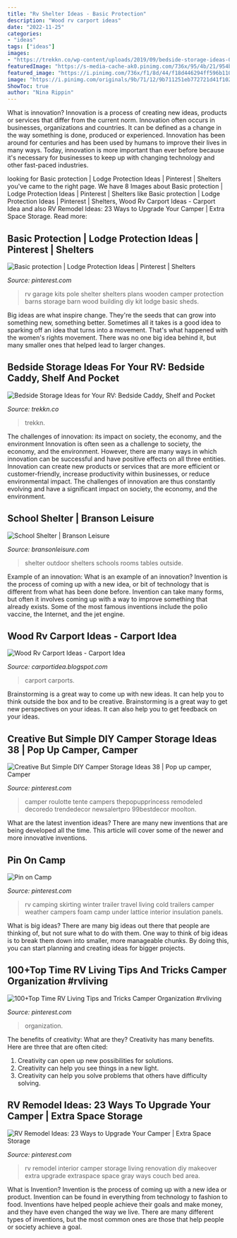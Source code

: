 ```yaml
---
title: "Rv Shelter Ideas - Basic Protection"
description: "Wood rv carport ideas"
date: "2022-11-25"
categories:
- "ideas"
tags: ["ideas"]
images:
- "https://trekkn.co/wp-content/uploads/2019/09/bedside-storage-ideas-01.png"
featuredImage: "https://s-media-cache-ak0.pinimg.com/736x/95/4b/21/954b21e79bcb467160b940b8a0bb88eb.jpg"
featured_image: "https://i.pinimg.com/736x/f1/8d/44/f18d446294ff596b110b802c92816f5e--living-in-an-rv-rv-camping.jpg"
image: "https://i.pinimg.com/originals/9b/71/12/9b711251eb772721d41f102a48880627.jpg"
ShowToc: true
author: "Nina Rippin"
---
```



What is innovation?
Innovation is a process of creating new ideas, products or services that differ from the current norm. Innovation often occurs in businesses, organizations and countries. It can be defined as a change in the way something is done, produced or experienced. 
Innovation has been around for centuries and has been used by humans to improve their lives in many ways. Today, innovation is more important than ever before because it's necessary for businesses to keep up with changing technology and other fast-paced industries.

	

		
looking for Basic protection | Lodge Protection Ideas | Pinterest | Shelters you've came to the right page. We have 8 Images about Basic protection | Lodge Protection Ideas | Pinterest | Shelters like Basic protection | Lodge Protection Ideas | Pinterest | Shelters, Wood Rv Carport Ideas - Carport Idea and also RV Remodel Ideas: 23 Ways to Upgrade Your Camper | Extra Space Storage. Read more:
		
    
## Basic Protection | Lodge Protection Ideas | Pinterest | Shelters

<img loading=lazy src="https://s-media-cache-ak0.pinimg.com/736x/95/4b/21/954b21e79bcb467160b940b8a0bb88eb.jpg" onerror="this.onerror=null;this.src='https://tse1.mm.bing.net/th?id=OIP.PC9vjTtiTVzJQxmvKIpkMgHaFj&amp;pid=15.1';" alt="Basic protection | Lodge Protection Ideas | Pinterest | Shelters">

_Source: pinterest.com_

>rv garage kits pole shelter shelters plans wooden camper protection barns storage barn wood building diy kit lodge basic sheds. 

	

Big ideas are what inspire change. They're the seeds that can grow into something new, something better. Sometimes all it takes is a good idea to sparking off an idea that turns into a movement. That's what happened with the women's rights movement. There was no one big idea behind it, but many smaller ones that helped lead to larger changes.

    
## Bedside Storage Ideas For Your RV: Bedside Caddy, Shelf And Pocket

<img loading=lazy src="https://trekkn.co/wp-content/uploads/2019/09/bedside-storage-ideas-01.png" onerror="this.onerror=null;this.src='https://tse3.mm.bing.net/th?id=OIP.pZP-iBZFA_qEs6IfLeeUzAAAAA&amp;pid=15.1';" alt="Bedside Storage Ideas for Your RV: Bedside Caddy, Shelf and Pocket">

_Source: trekkn.co_

>trekkn. 

	

The challenges of innovation: its impact on society, the economy, and the environment
Innovation is often seen as a challenge to society, the economy, and the environment. However, there are many ways in which innovation can be successful and have positive effects on all three entities. Innovation can create new products or services that are more efficient or customer-friendly, increase productivity within businesses, or reduce environmental impact. The challenges of innovation are thus constantly evolving and have a significant impact on society, the economy, and the environment.

    
## School Shelter | Branson Leisure

<img loading=lazy src="http://bransonleisure.com/wp-content/uploads/2013/05/DSC_2154.jpg" onerror="this.onerror=null;this.src='https://tse4.mm.bing.net/th?id=OIP.khVOBdYdr8x_MpjxpcQkhQHaE6&amp;pid=15.1';" alt="School Shelter | Branson Leisure">

_Source: bransonleisure.com_

>shelter outdoor shelters schools rooms tables outside. 

	

Example of an innovation: What is an example of an innovation?
Invention is the process of coming up with a new idea, or bit of technology that is different from what has been done before. Invention can take many forms, but often it involves coming up with a way to improve something that already exists. Some of the most famous inventions include the polio vaccine, the Internet, and the jet engine.

    
## Wood Rv Carport Ideas - Carport Idea

<img loading=lazy src="https://i.pinimg.com/originals/03/0d/35/030d358afccb352a1aafbb8b3e88123a.jpg" onerror="this.onerror=null;this.src='https://tse3.mm.bing.net/th?id=OIP.jfjDB1oYiR-BjSZje31fZQHaFb&amp;pid=15.1';" alt="Wood Rv Carport Ideas - Carport Idea">

_Source: carportidea.blogspot.com_

>carport carports. 

	

Brainstorming is a great way to come up with new ideas. It can help you to think outside the box and to be creative. Brainstorming is a great way to get new perspectives on your ideas. It can also help you to get feedback on your ideas.

    
## Creative But Simple DIY Camper Storage Ideas 38 | Pop Up Camper, Camper

<img loading=lazy src="https://i.pinimg.com/736x/f4/3b/86/f43b8602bdd3ac31436bb7cc3513aa35.jpg" onerror="this.onerror=null;this.src='https://tse2.mm.bing.net/th?id=OIP.Z-dej8c0aldgZKX5SeE7uQHaHQ&amp;pid=15.1';" alt="Creative But Simple DIY Camper Storage Ideas 38 | Pop up camper, Camper">

_Source: pinterest.com_

>camper roulotte tente campers thepopupprincess remodeled decoredo trendedecor newsalertpro 99bestdecor moolton. 

	

What are the latest invention ideas?
There are many new inventions that are being developed all the time. This article will cover some of the newer and more innovative inventions.

    
## Pin On Camp

<img loading=lazy src="https://i.pinimg.com/736x/f1/8d/44/f18d446294ff596b110b802c92816f5e--living-in-an-rv-rv-camping.jpg" onerror="this.onerror=null;this.src='https://tse1.mm.bing.net/th?id=OIP.ucWaJkzXAG_Rn68Eu7KCKgHaFj&amp;pid=15.1';" alt="Pin on Camp">

_Source: pinterest.com_

>rv camping skirting winter trailer travel living cold trailers camper weather campers foam camp under lattice interior insulation panels. 

	

What is big ideas?
There are many big ideas out there that people are thinking of, but not sure what to do with them. One way to think of big ideas is to break them down into smaller, more manageable chunks. By doing this, you can start planning and creating ideas for bigger projects.

    
## 100+Top Time RV Living Tips And Tricks Camper Organization #rvliving

<img loading=lazy src="https://i.pinimg.com/736x/f9/af/7f/f9af7f79f3203ad6fefbbc89619798c4.jpg" onerror="this.onerror=null;this.src='https://tse3.mm.bing.net/th?id=OIP._YRo5cViiS15rRCfC7rrLAHaKW&amp;pid=15.1';" alt="100+Top Time RV Living Tips and Tricks Camper Organization #rvliving">

_Source: pinterest.com_

>organization. 

	

The benefits of creativity: What are they?
Creativity has many benefits. Here are three that are often cited: 
1) Creativity can open up new possibilities for solutions. 
2) Creativity can help you see things in a new light. 
3) Creativity can help you solve problems that others have difficulty solving.

    
## RV Remodel Ideas: 23 Ways To Upgrade Your Camper | Extra Space Storage

<img loading=lazy src="https://i.pinimg.com/originals/9b/71/12/9b711251eb772721d41f102a48880627.jpg" onerror="this.onerror=null;this.src='https://tse3.mm.bing.net/th?id=OIP.EMO_upfguYvQW2WtuXUinwHaJQ&amp;pid=15.1';" alt="RV Remodel Ideas: 23 Ways to Upgrade Your Camper | Extra Space Storage">

_Source: pinterest.com_

>rv remodel interior camper storage living renovation diy makeover extra upgrade extraspace space gray ways couch bed area. 

	

What is Invention?
Invention is the process of coming up with a new idea or product. Invention can be found in everything from technology to fashion to food. Inventions have helped people achieve their goals and make money, and they have even changed the way we live. There are many different types of inventions, but the most common ones are those that help people or society achieve a goal.

